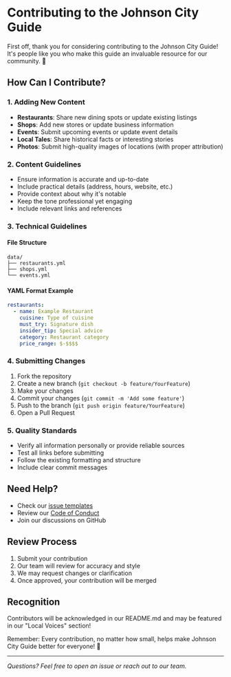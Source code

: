 # Contributing to the Johnson City Guide

First off, thank you for considering contributing to the Johnson City Guide! It's people like you who make this guide an invaluable resource for our community. 🌟

## How Can I Contribute?

### 1. Adding New Content
- **Restaurants**: Share new dining spots or update existing listings
- **Shops**: Add new stores or update business information
- **Events**: Submit upcoming events or update event details
- **Local Tales**: Share historical facts or interesting stories
- **Photos**: Submit high-quality images of locations (with proper attribution)

### 2. Content Guidelines
- Ensure information is accurate and up-to-date
- Include practical details (address, hours, website, etc.)
- Provide context about why it's notable
- Keep the tone professional yet engaging
- Include relevant links and references

### 3. Technical Guidelines

#### File Structure
```
data/
├── restaurants.yml
├── shops.yml
└── events.yml
```

#### YAML Format Example
```yaml
restaurants:
  - name: Example Restaurant
    cuisine: Type of cuisine
    must_try: Signature dish
    insider_tip: Special advice
    category: Restaurant category
    price_range: $-$$$$
```

### 4. Submitting Changes

1. Fork the repository
2. Create a new branch (`git checkout -b feature/YourFeature`)
3. Make your changes
4. Commit your changes (`git commit -m 'Add some feature'`)
5. Push to the branch (`git push origin feature/YourFeature`)
6. Open a Pull Request

### 5. Quality Standards
- Verify all information personally or provide reliable sources
- Test all links before submitting
- Follow the existing formatting and structure
- Include clear commit messages

## Need Help?
- Check our [issue templates](.github/ISSUE_TEMPLATE.md)
- Review our [Code of Conduct](CODE_OF_CONDUCT.md)
- Join our discussions on GitHub

## Review Process
1. Submit your contribution
2. Our team will review for accuracy and style
3. We may request changes or clarification
4. Once approved, your contribution will be merged

## Recognition
Contributors will be acknowledged in our README.md and may be featured in our "Local Voices" section!

Remember: Every contribution, no matter how small, helps make Johnson City Guide better for everyone! 🎉

---

*Questions? Feel free to open an issue or reach out to our team.*